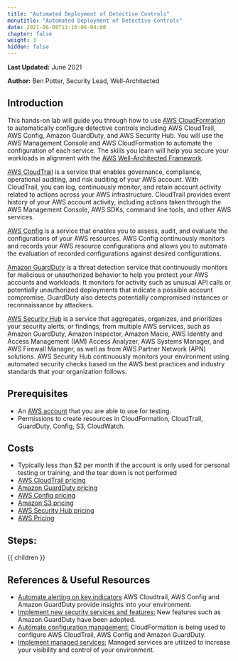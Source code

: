 ```yaml
---
title: "Automated Deployment of Detective Controls"
menutitle: "Automated Deployment of Detective Controls"
date: 2021-06-08T11:16:08-04:00
chapter: false
weight: 3
hidden: false
---
```


**Last Updated:** June 2021

**Author:** Ben Potter, Security Lead, Well-Architected


## Introduction

This hands-on lab will guide you through how to use [AWS CloudFormation](https://aws.amazon.com/cloudformation/) to automatically configure detective controls including AWS CloudTrail, AWS Config, Amazon GuardDuty, and AWS Security Hub.
You will use the AWS Management Console and AWS CloudFormation to automate the configuration of each service. The skills you learn will help you secure your workloads in alignment with the [AWS Well-Architected Framework](https://aws.amazon.com/architecture/well-architected/).

[AWS CloudTrail](https://aws.amazon.com/cloudtrail/) is a service that enables governance, compliance, operational auditing, and risk auditing of your AWS account. With CloudTrail, you can log, continuously monitor, and retain account activity related to actions across your AWS infrastructure. CloudTrail provides event history of your AWS account activity, including actions taken through the AWS Management Console, AWS SDKs, command line tools, and other AWS services.

[AWS Config](https://aws.amazon.com/config/) is a service that enables you to assess, audit, and evaluate the configurations of your AWS resources. AWS Config continuously monitors and records your AWS resource configurations and allows you to automate the evaluation of recorded configurations against desired configurations.

[Amazon GuardDuty](https://aws.amazon.com/guardduty/) is a threat detection service that continuously monitors for malicious or unauthorized behavior to help you protect your AWS accounts and workloads. It monitors for activity such as unusual API calls or potentially unauthorized deployments that indicate a possible account compromise. GuardDuty also detects potentially compromised instances or reconnaissance by attackers.

[AWS Security Hub](https://aws.amazon.com/security-hub/) is a service that aggregates, organizes, and prioritizes your security alerts, or findings, from multiple AWS services, such as Amazon GuardDuty, Amazon Inspector, Amazon Macie, AWS Identity and Access Management (IAM) Access Analyzer, AWS Systems Manager, and AWS Firewall Manager, as well as from AWS Partner Network (APN) solutions. AWS Security Hub continuously monitors your environment using automated security checks based on the AWS best practices and industry standards that your organization follows.

## Prerequisites

- An [AWS account](https://portal.aws.amazon.com/gp/aws/developer/registration/index.html) that you are able to use for testing.
- Permissions to create resources in CloudFormation, CloudTrail, GuardDuty, Config, S3, CloudWatch.

## Costs

- Typically less than $2 per month if the account is only used for personal testing or training, and the tear down is not performed
- [AWS CloudTrail pricing](https://aws.amazon.com/cloudtrail/pricing/)
- [Amazon GuardDuty pricing](https://aws.amazon.com/guardduty/pricing/)
- [AWS Config pricing](https://aws.amazon.com/config/pricing/)
- [Amazon S3 pricing](https://aws.amazon.com/s3/pricing/)
- [AWS Security Hub pricing](https://aws.amazon.com/security-hub/pricing/)
- [AWS Pricing](https://aws.amazon.com/pricing/)

## Steps:

{{ children }}

## References & Useful Resources

* [Automate alerting on key indicators](https://wa.aws.amazon.com/wat.question.SEC_4.en.html) AWS 
Cloudtrail, AWS Config and Amazon GuardDuty provide insights into your environment.
* [Implement new security services and features:](https://wa.aws.amazon.com/wat.question.SEC_5.en.html) New features such as Amazon GuardDuty have been adopted.
* [Automate configuration management:](https://wa.aws.amazon.com/wat.question.SEC_6.en.html) CloudFormation is being used to configure AWS CloudTrail, AWS Config and Amazon GuardDuty.
* [Implement managed services:](https://wa.aws.amazon.com/wat.question.SEC_7.en.html) Managed services are utilized to increase your visibility and control of your environment.
